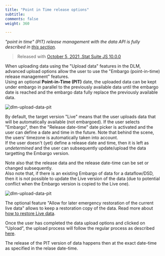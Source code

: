 ```yaml
---
title: "Point in Time release options"
subtitle: 
comments: false
weight: 360

---
```


*"point in time" (PIT) release management with the data API is fully described in [this section](https://sis-cc.gitlab.io/dotstatsuite-documentation/using-api/embargo-management).*

> Released with [October 5, 2021 .Stat Suite JS 10.0.0](https://sis-cc.gitlab.io/dotstatsuite-documentation/changelog/#october-5-2021)

When uploading data using the "Upload data" features in the DLM, advanced upload options allow the user to use the "Embargo (point-in-time) release management" features.  
Using an optional **Point-in-Time (PIT)** date, the uploaded data can be kept under embargo in parallel to the previously available data until the embargo date is reached and the embargo data fully replace the previously available data.

![dlm-upload-data-pit](/dotstatsuite-documentation/images/dlm-upload-data-pit1.png)

By default, the target version "Live" means that the user uploads data that will be automatically available (not embargoed). If the user selects "Embargo", then the "Release date-time" date picker is activated and the user can define a date and time in the future. Note that behind the scene, the users' timezone is automatically taken into account.  
If the user doesn't (yet) define a release date and time, then it is left as *undetermined* and the user can subsequently update/upload the data targetting the Embargo version.

Note also that the release data and the release date-time can be set or changed subsequently.  
Also note that, if there is an existing Embargo of data for a dataflow/DSD, then it is not possible to update the Live version of the data (due to potential conflict when the Embargo version is copied to the Live one).

![dlm-upload-data-pit](/dotstatsuite-documentation/images/dlm-upload-data-pit2.png)

The optional feature "Allow for later emergency restoration of the current live data" allows to keep a restoration copy of the data. Read more about [how to restore Live data](https://sis-cc.gitlab.io/dotstatsuite-documentation/using-api/embargo-management/#rollback-and-restoration).

Once the user has completed the data upload options and clicked on "Upload", the upload process will follow the regular process as described [here](https://sis-cc.gitlab.io/dotstatsuite-documentation/using-dlm/manage-data/upload-data/upload-data-sdmx-file/#).

The release of the PIT version of data happens then at the exact date-time as specified in the relase date-time.
